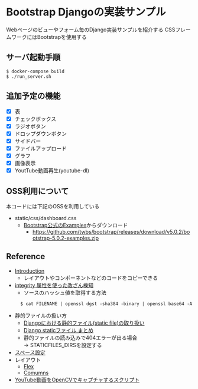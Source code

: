 # Bootstrap Djangoの実装サンプル

Webページのビューやフォーム毎のDjango実装サンプルを紹介する
CSSフレームワークにはBootstrapを使用する

## サーバ起動手順

```
$ docker-compose build
$ ./run_server.sh
```

## 追加予定の機能

* [x] 表
* [x] チェックボックス
* [x] ラジオボタン
* [x] ドロップダウンボタン
* [x] サイドバー
* [x] ファイルアップロード
* [x] グラフ
* [x] 画像表示
* [x] YoutTube動画再生(youtube-dl)

## OSS利用について

本コードには下記のOSSを利用している

* static/css/dashboard.css
  * [Bootstrap公式のExamples](https://getbootstrap.jp/docs/5.0/examples/)からダウンロード
    * https://github.com/twbs/bootstrap/releases/download/v5.0.2/bootstrap-5.0.2-examples.zip


## Reference

* [Introduction](https://getbootstrap.com/docs/4.3/getting-started/introduction/)
  * レイアウトやコンポーネントなどのコードをコピーできる
* [integrity 属性を使った改ざん検知](https://mgng.mugbum.info/1468)
  * ソースのハッシュ値を取得する方法  
  ```
    $ cat FILENAME | openssl dgst -sha384 -binary | openssl base64 -A
  ```
* 静的ファイルの扱い方
  * [Djangoにおける静的ファイル(static file)の取り扱い](https://qiita.com/saira/items/a1c565c4a2eace268a07)
  * [Django staticファイル まとめ](https://qiita.com/okoppe8/items/38688fa9259f261c9440)
  * 静的ファイルの読み込みで404エラーが出る場合  
    → STATICFILES_DIRSを設定する
* [スペース設定](https://getbootstrap.com/docs/5.1/utilities/spacing/)
* レイアウト
  * [Flex](https://getbootstrap.com/docs/5.1/utilities/flex/)
  * [Comumns](https://getbootstrap.com/docs/5.1/layout/columns/)
* [YouTube動画をOpenCVでキャプチャするスクリプト](https://qiita.com/suo-takefumi/items/4c63399e39edecdcf323)

